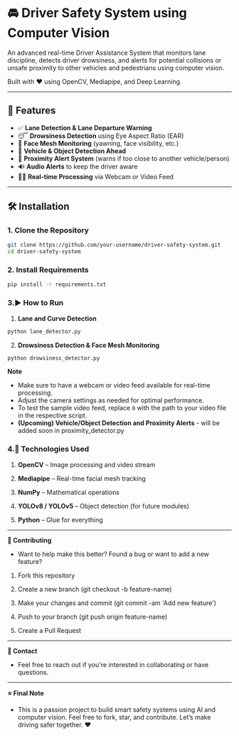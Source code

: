 # 🚘 Driver Safety System using Computer Vision

An advanced real-time Driver Assistance System that monitors lane discipline, detects driver drowsiness, and alerts for potential collisions or unsafe proximity to other vehicles and pedestrians using computer vision.

Built with ❤️ using OpenCV, Mediapipe, and Deep Learning.

---

## 📸 Features

- ✅ **Lane Detection & Lane Departure Warning**
- 😴 **Drowsiness Detection** using Eye Aspect Ratio (EAR)
- 🧠 **Face Mesh Monitoring** (yawning, face visibility, etc.)
- 🚗 **Vehicle & Object Detection Ahead**
- 📏 **Proximity Alert System** (warns if too close to another vehicle/person)
- 🔊 **Audio Alerts** to keep the driver aware
- 👨‍💻 **Real-time Processing** via Webcam or Video Feed

---

## 🛠 Installation

### 1. **Clone the Repository**
```bash
git clone https://github.com/your-username/driver-safety-system.git
cd driver-safety-system
```
### 2. **Install Requirements**
```bash
pip install -r requirements.txt
```

### 3.▶️ How to Run
1. **Lane and Curve Detection**
```bash
python lane_detector.py
```
2. **Drowsiness Detection & Face Mesh Monitoring**
```bash
python drowsiness_detector.py
```
**Note**
- Make sure to have a webcam or video feed available for real-time processing.
- Adjust the camera settings as needed for optimal performance.
- To test the sample video feed, replace `0` with the path to your video file in the respective script.
- **(Upcoming) Vehicle/Object Detection and Proximity Alerts** - will be added soon in proximity_detector.py


### 4.🧠 Technologies Used
1. **OpenCV** – Image processing and video stream

2. **Mediapipe** – Real-time facial mesh tracking

3. **NumPy** – Mathematical operations

4. **YOLOv8 / YOLOv5** – Object detection (for future modules)

5. **Python** – Glue for everything
---

**🤝 Contributing**
- Want to help make this better? Found a bug or want to add a new feature?

1. Fork this repository

2. Create a new branch (git checkout -b feature-name)

3. Make your changes and commit (git commit -am 'Add new feature')

4. Push to your branch (git push origin feature-name)

5. Create a Pull Request
---

**📧 Contact**
- Feel free to reach out if you're interested in collaborating or have questions.

---
**⭐️ Final Note**
- This is a passion project to build smart safety systems using AI and computer vision.
Feel free to fork, star, and contribute. Let’s make driving safer together. ❤️

